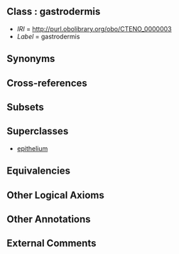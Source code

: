 
## Class : gastrodermis

 * *IRI* = http://purl.obolibrary.org/obo/CTENO_0000003
 * *Label* = gastrodermis

## Synonyms


## Cross-references


## Subsets


## Superclasses

 * [epithelium](../../UBERON/83/UBERON_0000483.md)

## Equivalencies


## Other Logical Axioms


## Other Annotations


## External Comments

